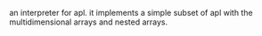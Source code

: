 an interpreter for apl. it implements a simple subset of apl with the multidimensional arrays and nested arrays.